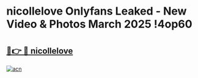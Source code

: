 # nicollelove Onlyfans Leaked - New Video & Photos March 2025 !4op60

# <h2><a href="https://oh1pzf.iuczelnia.edu.pl?title=nicollelove&ref=4op60">🔗👉 🔴 nicollelove</a></h2>

[![acn](https://github.com/user-attachments/assets/0f9c940e-d8b0-45ae-aac7-cd30a18b3e1c)](https://oh1pzf.iuczelnia.edu.pl?title=nicollelove&ref=4op60)

